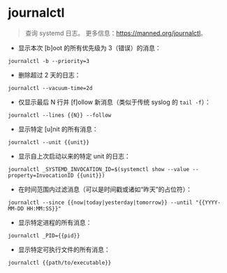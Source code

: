 # journalctl

> 查询 systemd 日志。
> 更多信息：<https://manned.org/journalctl>。

- 显示本次 [b]oot 的所有优先级为 3（错误）的消息：

`journalctl -b --priority=3`

- 删除超过 2 天的日志：

`journalctl --vacuum-time=2d`

- 仅显示最后 N 行并 [f]ollow 新消息（类似于传统 syslog 的 `tail -f`）：

`journalctl --lines {{N}} --follow`

- 显示特定 [u]nit 的所有消息：

`journalctl --unit {{unit}}`

- 显示自上次启动以来的特定 unit 的日志：

`journalctl _SYSTEMD_INVOCATION_ID=$(systemctl show --value --property=InvocationID {{unit}})`

- 在时间范围内过滤消息（可以是时间戳或诸如“昨天”的占位符）：

`journalctl --since {{now|today|yesterday|tomorrow}} --until "{{YYYY-MM-DD HH:MM:SS}}"`

- 显示特定进程的所有消息：

`journalctl _PID={{pid}}`

- 显示特定可执行文件的所有消息：

`journalctl {{path/to/executable}}`